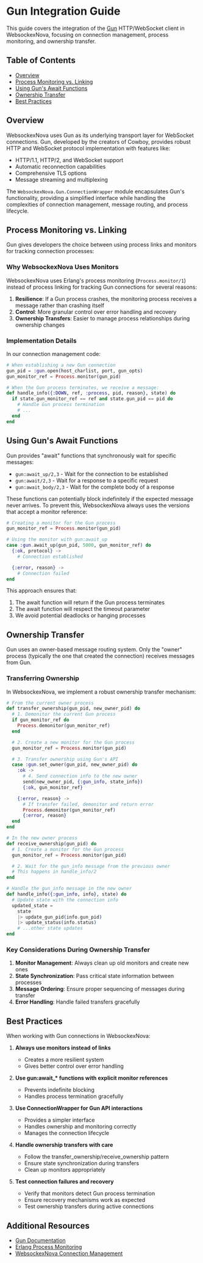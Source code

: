 # Gun Integration Guide

This guide covers the integration of the [Gun](https://github.com/ninenines/gun) HTTP/WebSocket client in WebsockexNova, focusing on connection management, process monitoring, and ownership transfer.

## Table of Contents

- [Overview](#overview)
- [Process Monitoring vs. Linking](#process-monitoring-vs-linking)
- [Using Gun's Await Functions](#using-guns-await-functions)
- [Ownership Transfer](#ownership-transfer)
- [Best Practices](#best-practices)

## Overview

WebsockexNova uses Gun as its underlying transport layer for WebSocket connections. Gun, developed by the creators of Cowboy, provides robust HTTP and WebSocket protocol implementation with features like:

- HTTP/1.1, HTTP/2, and WebSocket support
- Automatic reconnection capabilities
- Comprehensive TLS options
- Message streaming and multiplexing

The `WebsockexNova.Gun.ConnectionWrapper` module encapsulates Gun's functionality, providing a simplified interface while handling the complexities of connection management, message routing, and process lifecycle.

## Process Monitoring vs. Linking

Gun gives developers the choice between using process links and monitors for tracking connection processes:

### Why WebsockexNova Uses Monitors

WebsockexNova uses Erlang's process monitoring (`Process.monitor/1`) instead of process linking for tracking Gun connections for several reasons:

1. **Resilience**: If a Gun process crashes, the monitoring process receives a message rather than crashing itself
2. **Control**: More granular control over error handling and recovery
3. **Ownership Transfers**: Easier to manage process relationships during ownership changes

### Implementation Details

In our connection management code:

```elixir
# When establishing a new Gun connection
gun_pid = :gun.open(host_charlist, port, gun_opts)
gun_monitor_ref = Process.monitor(gun_pid)

# When the Gun process terminates, we receive a message:
def handle_info({:DOWN, ref, :process, pid, reason}, state) do
  if state.gun_monitor_ref == ref and state.gun_pid == pid do
    # Handle Gun process termination
    # ...
  end
end
```

## Using Gun's Await Functions

Gun provides "await" functions that synchronously wait for specific messages:

- `gun:await_up/2,3` - Wait for the connection to be established
- `gun:await/2,3` - Wait for a response to a specific request
- `gun:await_body/2,3` - Wait for the complete body of a response

These functions can potentially block indefinitely if the expected message never arrives. To prevent this, WebsockexNova always uses the versions that accept a monitor reference:

```elixir
# Creating a monitor for the Gun process
gun_monitor_ref = Process.monitor(gun_pid)

# Using the monitor with gun:await_up
case :gun.await_up(gun_pid, 5000, gun_monitor_ref) do
  {:ok, protocol} ->
    # Connection established

  {:error, reason} ->
    # Connection failed
end
```

This approach ensures that:

1. The await function will return if the Gun process terminates
2. The await function will respect the timeout parameter
3. We avoid potential deadlocks or hanging processes

## Ownership Transfer

Gun uses an owner-based message routing system. Only the "owner" process (typically the one that created the connection) receives messages from Gun.

### Transferring Ownership

In WebsockexNova, we implement a robust ownership transfer mechanism:

```elixir
# From the current owner process
def transfer_ownership(gun_pid, new_owner_pid) do
  # 1. Demonitor the current Gun process
  if gun_monitor_ref do
    Process.demonitor(gun_monitor_ref)
  end

  # 2. Create a new monitor for the Gun process
  gun_monitor_ref = Process.monitor(gun_pid)

  # 3. Transfer ownership using Gun's API
  case :gun.set_owner(gun_pid, new_owner_pid) do
    :ok ->
      # 4. Send connection info to the new owner
      send(new_owner_pid, {:gun_info, state_info})
      {:ok, gun_monitor_ref}

    {:error, reason} ->
      # If transfer failed, demonitor and return error
      Process.demonitor(gun_monitor_ref)
      {:error, reason}
  end
end

# In the new owner process
def receive_ownership(gun_pid) do
  # 1. Create a monitor for the Gun process
  gun_monitor_ref = Process.monitor(gun_pid)

  # 2. Wait for the gun_info message from the previous owner
  # This happens in handle_info/2
end

# Handle the gun_info message in the new owner
def handle_info({:gun_info, info}, state) do
  # Update state with the connection info
  updated_state =
    state
    |> update_gun_pid(info.gun_pid)
    |> update_status(info.status)
    # ...other state updates
end
```

### Key Considerations During Ownership Transfer

1. **Monitor Management**: Always clean up old monitors and create new ones
2. **State Synchronization**: Pass critical state information between processes
3. **Message Ordering**: Ensure proper sequencing of messages during transfer
4. **Error Handling**: Handle failed transfers gracefully

## Best Practices

When working with Gun connections in WebsockexNova:

1. **Always use monitors instead of links**

   - Creates a more resilient system
   - Gives better control over error handling

2. **Use gun:await\_\* functions with explicit monitor references**

   - Prevents indefinite blocking
   - Handles process termination gracefully

3. **Use ConnectionWrapper for Gun API interactions**

   - Provides a simpler interface
   - Handles ownership and monitoring correctly
   - Manages the connection lifecycle

4. **Handle ownership transfers with care**

   - Follow the transfer_ownership/receive_ownership pattern
   - Ensure state synchronization during transfers
   - Clean up monitors appropriately

5. **Test connection failures and recovery**
   - Verify that monitors detect Gun process termination
   - Ensure recovery mechanisms work as expected
   - Test ownership transfers during active connections

## Additional Resources

- [Gun Documentation](https://ninenines.eu/docs/en/gun/2.2/guide/)
- [Erlang Process Monitoring](https://www.erlang.org/doc/reference_manual/processes.html#monitors)
- [WebsockexNova Connection Management](../architecture.md#connection-state-management)
